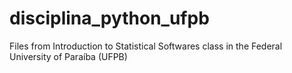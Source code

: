 # disciplina_python_ufpb
Files from Introduction to Statistical Softwares class in the Federal University of Paraíba (UFPB)
